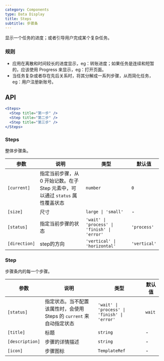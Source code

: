 ```yaml
---
category: Components
type: Data Display
title: Steps
subtitle: 步骤条
---
```



显示一个任务的进度；或者引导用户完成某个复杂任务。

### 规则
- 应用在离散和时间较长的进度显示，eg：转账进度；如果任务是连续和短暂的，应该使用 Progress 来显示，eg：打开页面。
- 当任务复杂或者存在先后关系时，将其分解成一系列步骤，从而简化任务，eg：用户注册新账号。


## API

```jsx
<Steps>
  <Step title="第一步" />
  <Step title="第二步" />
  <Step title="第三步" />
</Steps>
```

### Steps

整体步骤条。

参数 | 说明 | 类型 | 默认值
----|-----|------|------
| `[current]` | 指定当前步骤，从 0 开始记数。在子 Step 元素中，可以通过 `status` 属性覆盖状态 | `number` | `0` |
| `[size]` | 尺寸 | `large \| 'small'` | - |
| `[status]` | 指定当前步骤的状态 | `'wait' \| 'process' \| 'finish' \| 'error'` | `'process'` |
| `[direction]` | step的方向 | `'vertical' \| 'horizontal'` | `'vertical'`  |

### Step

步骤条内的每一个步骤。

参数 | 说明 | 类型 | 默认值
----|-----|------|------
| `[status]` | 指定状态。当不配置该属性时，会使用 Steps 的 `current` 来自动指定状态 | `'wait' \| 'process' \| 'finish' \| 'error'` | `wait` |
| `[title]` | 标题 | `string` | - |
| `[description]` | 步骤的详情描述 | `string` | - |
| `[icon]` | 步骤图标 | `TemplateRef` | - |
